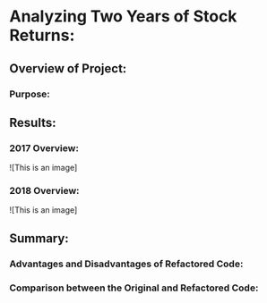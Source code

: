 # Analyzing Two Years of Stock Returns:

## Overview of Project:

### Purpose:

## Results:

### 2017 Overview:
![This is an image]

### 2018 Overview:
![This is an image]

## Summary:

### Advantages and Disadvantages of Refactored Code:

### Comparison between the Original and Refactored Code:

